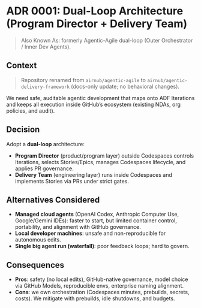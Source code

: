 
# ADR 0001: Dual-Loop Architecture (Program Director + Delivery Team)

> Also Known As: formerly Agentic-Agile dual-loop (Outer Orchestrator / Inner Dev Agents).

## Context

> Repository renamed from `airnub/agentic-agile` to `airnub/agentic-delivery-framework` (docs-only update; no behavioral changes).

We need safe, auditable agentic development that maps onto ADF Iterations and keeps all
execution inside GitHub’s ecosystem (existing NDAs, org policies, and audit).

## Decision

Adopt a **dual-loop** architecture:

- **Program Director** (product/program layer) outside Codespaces controls Iterations,
  selects Stories/Epics, manages Codespaces lifecycle, and applies PR governance.
- **Delivery Team** (engineering layer) runs inside Codespaces and implements Stories via
  PRs under strict gates.

## Alternatives Considered

- **Managed cloud agents** (OpenAI Codex, Anthropic Computer Use, Google/Gemini IDEs):
  faster to start, but limited container control, portability, and alignment with GitHub
  governance.
- **Local developer machines**: unsafe and non-reproducible for autonomous edits.
- **Single big agent run (waterfall)**: poor feedback loops; hard to govern.

## Consequences

- **Pros**: safety (no local edits), GitHub-native governance, model choice via GitHub
  Models, reproducible envs, enterprise naming alignment.
- **Cons**: we own orchestration (Codespaces minutes, prebuilds, secrets, costs). We
  mitigate with prebuilds, idle shutdowns, and budgets.
